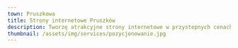 ```yaml
---
town: Pruszkowa
title: Strony internetowe Pruszków
description: Tworzę atrakcyjne strony internetowe w przystepnych cenach dla firm z Pruszkowa. Zadzwoń do mnie +48 788 660 190
thumbnail: /assets/img/services/pozycjonowanie.jpg
---
```



